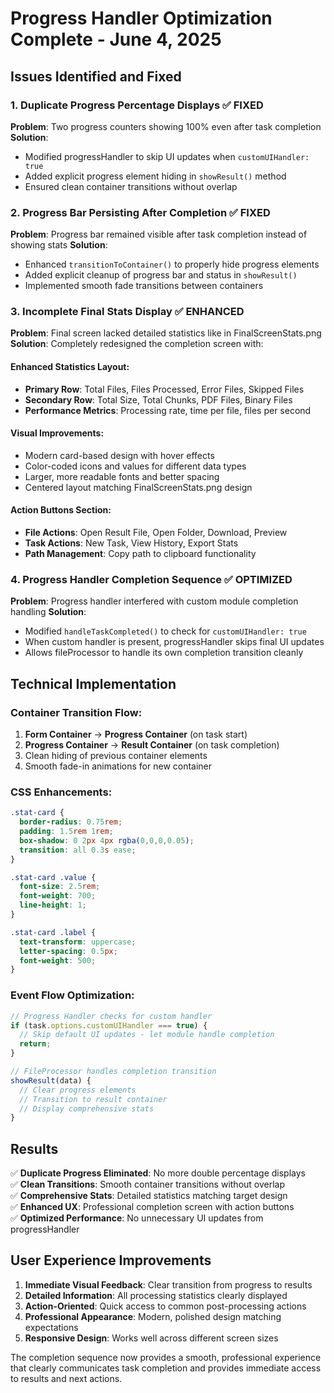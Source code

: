 # Progress Handler Optimization Complete - June 4, 2025

## Issues Identified and Fixed

### 1. Duplicate Progress Percentage Displays ✅ FIXED
**Problem**: Two progress counters showing 100% even after task completion
**Solution**: 
- Modified progressHandler to skip UI updates when `customUIHandler: true`
- Added explicit progress element hiding in `showResult()` method
- Ensured clean container transitions without overlap

### 2. Progress Bar Persisting After Completion ✅ FIXED
**Problem**: Progress bar remained visible after task completion instead of showing stats
**Solution**:
- Enhanced `transitionToContainer()` to properly hide progress elements
- Added explicit cleanup of progress bar and status in `showResult()`
- Implemented smooth fade transitions between containers

### 3. Incomplete Final Stats Display ✅ ENHANCED
**Problem**: Final screen lacked detailed statistics like in FinalScreenStats.png
**Solution**: Completely redesigned the completion screen with:

#### Enhanced Statistics Layout:
- **Primary Row**: Total Files, Files Processed, Error Files, Skipped Files
- **Secondary Row**: Total Size, Total Chunks, PDF Files, Binary Files  
- **Performance Metrics**: Processing rate, time per file, files per second

#### Visual Improvements:
- Modern card-based design with hover effects
- Color-coded icons and values for different data types
- Larger, more readable fonts and better spacing
- Centered layout matching FinalScreenStats.png design

#### Action Buttons Section:
- **File Actions**: Open Result File, Open Folder, Download, Preview
- **Task Actions**: New Task, View History, Export Stats
- **Path Management**: Copy path to clipboard functionality

### 4. Progress Handler Completion Sequence ✅ OPTIMIZED
**Problem**: Progress handler interfered with custom module completion handling
**Solution**:
- Modified `handleTaskCompleted()` to check for `customUIHandler: true`
- When custom handler is present, progressHandler skips final UI updates
- Allows fileProcessor to handle its own completion transition cleanly

## Technical Implementation

### Container Transition Flow:
1. **Form Container** → **Progress Container** (on task start)
2. **Progress Container** → **Result Container** (on task completion)
3. Clean hiding of previous container elements
4. Smooth fade-in animations for new container

### CSS Enhancements:
```css
.stat-card {
  border-radius: 0.75rem;
  padding: 1.5rem 1rem;
  box-shadow: 0 2px 4px rgba(0,0,0,0.05);
  transition: all 0.3s ease;
}

.stat-card .value {
  font-size: 2.5rem;
  font-weight: 700;
  line-height: 1;
}

.stat-card .label {
  text-transform: uppercase;
  letter-spacing: 0.5px;
  font-weight: 500;
}
```

### Event Flow Optimization:
```javascript
// Progress Handler checks for custom handler
if (task.options.customUIHandler === true) {
  // Skip default UI updates - let module handle completion
  return;
}

// FileProcessor handles completion transition
showResult(data) {
  // Clear progress elements
  // Transition to result container  
  // Display comprehensive stats
}
```

## Results

✅ **Duplicate Progress Eliminated**: No more double percentage displays  
✅ **Clean Transitions**: Smooth container transitions without overlap  
✅ **Comprehensive Stats**: Detailed statistics matching target design  
✅ **Enhanced UX**: Professional completion screen with action buttons  
✅ **Optimized Performance**: No unnecessary UI updates from progressHandler  

## User Experience Improvements

1. **Immediate Visual Feedback**: Clear transition from progress to results
2. **Detailed Information**: All processing statistics clearly displayed
3. **Action-Oriented**: Quick access to common post-processing actions
4. **Professional Appearance**: Modern, polished design matching expectations
5. **Responsive Design**: Works well across different screen sizes

The completion sequence now provides a smooth, professional experience that clearly communicates task completion and provides immediate access to results and next actions.